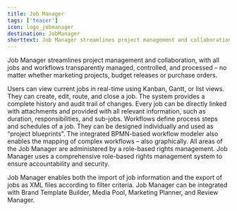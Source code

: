 ```yaml
---
title: Job Manager 
tags: ['teaser']
icon: logo_jobmanager
destination: JobManager
shorttext: Job Manager streamlines project management and collaboration, with all jobs and workflows transparently managed, controlled, and processed – no matter whether marketing projects, budget releases or purchase orders.  
---
```

Job Manager streamlines project management and collaboration, with all jobs and workflows transparently managed, controlled, and processed – no matter whether marketing projects, budget releases or purchase orders.  

Users can view current jobs in real-time using Kanban, Gantt, or list views. They can create, edit, route, and close a job. The system provides a complete history and audit trail of changes. Every job can be directly linked with attachments and provided with all relevant information, such as duration, responsibilities, and sub-jobs. Workflows define process steps and schedules of a job. They can be designed individually and used as “project blueprints”. The integrated BPMN-based workflow modeler also enables the mapping of complex workflows – also graphically. All areas of the Job Manager are administered by a role-based rights management. Job Manager uses a comprehensive role-based rights management system to ensure accountability and security. 

Job Manager enables both the import of job information and the export of jobs as XML files according to filter criteria. Job Manager can be integrated with Brand Template Builder, Media Pool, Marketing Planner, and Review Manager. 
